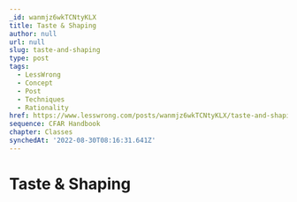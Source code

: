 ```yaml
---
_id: wanmjz6wkTCNtyKLX
title: Taste & Shaping
author: null
url: null
slug: taste-and-shaping
type: post
tags:
  - LessWrong
  - Concept
  - Post
  - Techniques
  - Rationality
href: https://www.lesswrong.com/posts/wanmjz6wkTCNtyKLX/taste-and-shaping
sequence: CFAR Handbook
chapter: Classes
synchedAt: '2022-08-30T08:16:31.641Z'
---
```

# Taste & Shaping

